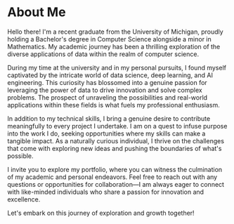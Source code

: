 # About Me

Hello there! I'm a recent graduate from the University of Michigan, proudly holding a Bachelor's degree in Computer Science alongside a minor in Mathematics. My academic journey has been a thrilling exploration of the diverse applications of data within the realm of computer science.

During my time at the university and in my personal pursuits, I found myself captivated by the intricate world of data science, deep learning, and AI engineering. This curiosity has blossomed into a genuine passion for leveraging the power of data to drive innovation and solve complex problems. The prospect of unraveling the possibilities and real-world applications within these fields is what fuels my professional enthusiasm.

In addition to my technical skills, I bring a genuine desire to contribute meaningfully to every project I undertake. I am on a quest to infuse purpose into the work I do, seeking opportunities where my skills can make a tangible impact. As a naturally curious individual, I thrive on the challenges that come with exploring new ideas and pushing the boundaries of what's possible.

I invite you to explore my portfolio, where you can witness the culmination of my academic and personal endeavors. Feel free to reach out with any questions or opportunities for collaboration—I am always eager to connect with like-minded individuals who share a passion for innovation and excellence.

Let's embark on this journey of exploration and growth together!